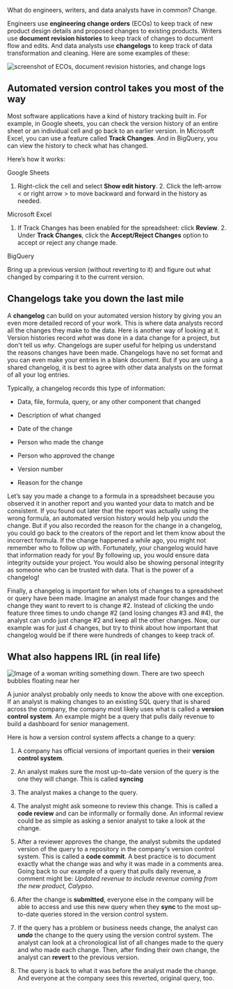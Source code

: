 
What do engineers, writers, and data analysts have in common? Change.

Engineers use **engineering change orders** (ECOs) to keep track of new product design details and proposed changes to existing products. Writers use **document revision histories** to keep track of changes to document flow and edits. And data analysts use **changelogs** to keep track of data transformation and cleaning. Here are some examples of these:

![screenshot of ECOs, document revision histories, and change logs](https://d3c33hcgiwev3.cloudfront.net/imageAssetProxy.v1/pr6P4pdeTFi-j-KXXhxY5w_2b7d8a3b5343431c9a50d00357b92e25_Screen-Shot-2021-01-25-at-1.56.25-PM.png?expiry=1628726400000&hmac=EV7cUEP0BCAf-W-AFIcsXSw7ISZnCZ6JJNQTz7IxmjU)

## Automated version control takes you most of the way

Most software applications have a kind of history tracking built in. For example, in Google sheets, you can check the version history of an entire sheet or an individual cell and go back to an earlier version. In Microsoft Excel, you can use a feature called **Track Changes**. And in BigQuery, you can view the history to check what has changed.

Here’s how it works:

Google Sheets

1. Right-click the cell and select **Show edit history**. 2. Click the left-arrow < or right arrow > to move backward and forward in the history as needed.

Microsoft Excel

1. If Track Changes has been enabled for the spreadsheet: click **Review**. 2. Under **Track Changes**, click the **Accept/Reject Changes** option to accept or reject any change made.

BigQuery

Bring up a previous version (without reverting to it) and figure out what changed by comparing it to the current version.

## Changelogs take you down the last mile

A **changelog** can build on your automated version history by giving you an even more detailed record of your work. This is where data analysts record all the changes they make to the data. Here is another way of looking at it. Version histories record _what_ was done in a data change for a project, but don't tell us _why_. Changelogs are super useful for helping us understand the reasons changes have been made. Changelogs have no set format and you can even make your entries in a blank document. But if you are using a shared changelog, it is best to agree with other data analysts on the format of all your log entries.

Typically, a changelog records this type of information:  

-   Data, file, formula, query, or any other component that changed
    
-   Description of what changed
    
-   Date of the change
    
-   Person who made the change
    
-   Person who approved the change 
    
-   Version number 
    
-   Reason for the change
    

Let’s say you made a change to a formula in a spreadsheet because you observed it in another report and you wanted your data to match and be consistent. If you found out later that the report was actually using the wrong formula, an automated version history would help you _undo_ the change. But if you also recorded the reason for the change in a changelog, you could go back to the creators of the report and let them know about the incorrect formula. If the change happened a while ago, you might not remember who to follow up with. Fortunately, your changelog would have that information ready for you! By following up, you would ensure data integrity outside your project. You would also be showing personal integrity as someone who can be trusted with data. That is the power of a changelog!

Finally, a changelog is important for when lots of changes to a spreadsheet or query have been made. Imagine an analyst made four changes and the change they want to revert to is change #2. Instead of clicking the undo feature three times to undo change #2 (and losing changes #3 and #4), the analyst can undo just change #2 and keep all the other changes. Now, our example was for just 4 changes, but try to think about how important that changelog would be if there were hundreds of changes to keep track of.

## What also happens IRL (in real life)

![Image of a woman writing something down. There are two speech bubbles floating near her](https://d3c33hcgiwev3.cloudfront.net/imageAssetProxy.v1/DhGJileXTX-RiYpXly1_oQ_2092eff083f94df19afe12a84ba42c2a_Screen-Shot-2021-03-05-at-1.13.05-PM.png?expiry=1628726400000&hmac=Mluz2qohA_jNrpDbDieusz2qi0RQdFBH3rEncfevX-g)

A junior analyst probably only needs to know the above with one exception. If an analyst is making changes to an existing SQL query that is shared across the company, the company most likely uses what is called a **version control system**. An example might be a query that pulls daily revenue to build a dashboard for senior management. 

Here is how a version control system affects a change to a query:

1.  A company has official versions of important queries in their **version control system**.
    
2.  An analyst makes sure the most up-to-date version of the query is the one they will change. This is called **syncing** 
    
3.  The analyst makes a change to the query.
    
4.  The analyst might ask someone to review this change. This is called a **code review** and can be informally or formally done. An informal review could be as simple as asking a senior analyst to take a look at the change.
    
5.  After a reviewer approves the change, the analyst submits the updated version of the query to a repository in the company's version control system. This is called a **code commit**. A best practice is to document exactly what the change was and why it was made in a comments area. Going back to our example of a query that pulls daily revenue, a comment might be: _Updated revenue to include revenue coming from the new product, Calypso_.
    
6.  After the change is **submitted**, everyone else in the company will be able to access and use this new query when they **sync** to the most up-to-date queries stored in the version control system.
    
7.  If the query has a problem or business needs change, the analyst can **_undo_** the change to the query using the version control system. The analyst can look at a chronological list of all changes made to the query and who made each change. Then, after finding their own change, the analyst can **revert** to the previous version.
    
8.  The query is back to what it was before the analyst made the change. And everyone at the company sees this reverted, original query, too.